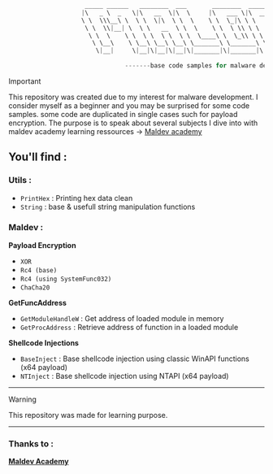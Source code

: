 ```C
                     _____ ______   ________  ___       ________  _______   ___      ___ 
                    |\   _ \  _   \|\   __  \|\  \     |\   ___ \|\  ___ \ |\  \    /  /|
                    \ \  \\\__\ \  \ \  \|\  \ \  \    \ \  \_|\ \ \   __/|\ \  \  /  / /
                     \ \  \\|__| \  \ \   __  \ \  \    \ \  \ \\ \ \  \_|/_\ \  \/  / / 
                      \ \  \    \ \  \ \  \ \  \ \  \____\ \  \_\\ \ \  \_|\ \ \    / /  
                       \ \__\    \ \__\ \__\ \__\ \_______\ \_______\ \_______\ \__/ /   
                        \|__|     \|__|\|__|\|__|\|_______|\|_______|\|_______|\|__|/    
                                                                                         
                                -------base code samples for malware dev------   

```

> [!Important]
This repository was created due to my interest for malware development. I consider myself as a beginner and you may be surprised for some code samples. some code are duplicated in single cases such for payload encryption. The purpose is to speak about several subjects I dive into with maldev academy learning ressources -> <a href="https://github.com/Maldev-Academy">Maldev academy</a>


## You'll find : 

### Utils : 

- `PrintHex` : Printing hex data clean
- `String` : base & usefull string manipulation functions

### Maldev : 

**Payload Encryption**
- `XOR`
- `Rc4 (base)`
- `Rc4 (using SystemFunc032)`
- `ChaCha20`

**GetFuncAddress**
- `GetModuleHandleW` : Get address of loaded module in memory
- `GetProcAddress` : Retrieve address of function in a loaded module

**Shellcode Injections**
- `BaseInject` : Base shellcode injection using classic WinAPI functions (x64 payload)
- `NTInject` : Base shellcode injection using NTAPI (x64 payload)

---

> [!Warning]
> This repository was made for learning purpose.

---

### Thanks to : 

<strong><a href="https://github.com/orgs/Maldev-Academy/repositories">Maldev Academy</a></strong>
